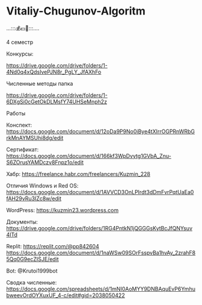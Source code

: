 # Vitaliy-Chugunov-Algoritm
...:::$💰💵💸$:::....

4 семестр

Конкурсы: 

https://drive.google.com/drive/folders/1-4Nd0q4xQdsIvePJN8r_PgLY_JfAXhFo

Численные методы папка 

https://drive.google.com/drive/folders/1-6DXgSi0cGetOkDLMsfY74UHSeMnph2z

Работы

Конспект: https://docs.google.com/document/d/12oDa9P9No0iBye4tXIrrOGPRnWRbGrkMnAYMSUhi8dg/edit

Сертификат: https://docs.google.com/document/d/166kf3WpDvytg1GVbA_Znu-S6ZOrusYAMDczv8Fnpz1o/edit

Хабр: https://freelance.habr.com/freelancers/Kuzmin_228

Отличия Windows и Red OS:
https://docs.google.com/document/d/1AVVCD3OnLPIrdt3dDmFvrPqtUaEa0fAH29vRu3IZc8w/edit

WordPress:
https://kuzmin23.wordpress.com

Документы: https://drive.google.com/drive/folders/1RG4PntkN1jQGGGsKytBcJfQNYsuv4ITd

Replit:
https://replit.com/@pp842604 https://docs.google.com/document/d/1naWSw09SOrFsspvBa1hvAy_2zrahF85Qq0G9ecZISJE/edit

Bot: @Krutoi1999bot

Сводка численные:
https://docs.google.com/spreadsheets/d/1mNI0AoMYY9DNBAquEvP6YmhubweevOrdOYXuxUF_4-c/edit#gid=2038050422


